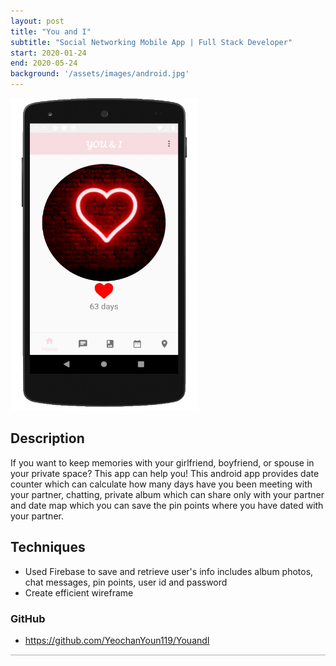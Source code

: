 ```yaml
---
layout: post
title: "You and I"
subtitle: "Social Networking Mobile App | Full Stack Developer"
start: 2020-01-24
end: 2020-05-24
background: '/assets/images/android.jpg'
---
```

<div class="container">
    <div class="row">
        <div class="col-sm-6">
            <p><img src="/assets/images/UNI.jpg" alt="Youn and I android app" width="300" height="500"></p>
        </div>
        <div class="col-sm-6">
            <h2>Description</h2>
            <p>If you want to keep memories with your girlfriend, boyfriend, or spouse in your private space? This app can help you! This android app provides date counter which can calculate how many days have you been meeting with your partner, chatting, private album which can share only with your partner and date map which you can save the pin points where you have dated with your partner.</p>
            <h2>Techniques</h2>
            <ul>
            <li>Used Firebase to save and retrieve user's info includes album photos, chat messages, pin points, user id and password</li>
            <li>Create efficient wireframe</li>
            </ul>
            <h3>GitHub</h3>
            <ul>
            <li><a href="https://github.com/YeochanYoun119/YouandI">https://github.com/YeochanYoun119/YouandI</a></li>
            </ul>         
        </div>
    </div>
<hr style="height:2px;border-width:0;color:gray;background-color:lightgray">
</div>